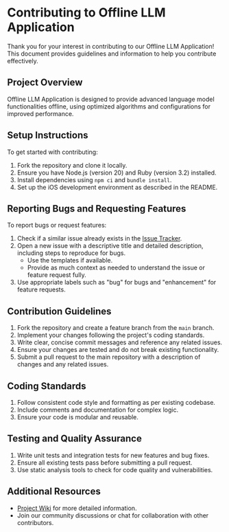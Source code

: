 # Contributing to Offline LLM Application

Thank you for your interest in contributing to our Offline LLM Application! This document provides guidelines and information to help you contribute effectively.

## Project Overview

Offline LLM Application is designed to provide advanced language model functionalities offline, using optimized algorithms and configurations for improved performance.

## Setup Instructions

To get started with contributing:
1. Fork the repository and clone it locally.
2. Ensure you have Node.js (version 20) and Ruby (version 3.2) installed.
3. Install dependencies using `npm ci` and `bundle install`.
4. Set up the iOS development environment as described in the README.

## Reporting Bugs and Requesting Features

To report bugs or request features:
1. Check if a similar issue already exists in the [Issue Tracker](https://github.com/ales27pm/offLLM/issues).
2. Open a new issue with a descriptive title and detailed description, including steps to reproduce for bugs.
   - Use the templates if available.
   - Provide as much context as needed to understand the issue or feature request fully.
3. Use appropriate labels such as "bug" for bugs and "enhancement" for feature requests.

## Contribution Guidelines

1. Fork the repository and create a feature branch from the `main` branch.
2. Implement your changes following the project's coding standards.
3. Write clear, concise commit messages and reference any related issues.
4. Ensure your changes are tested and do not break existing functionality.
5. Submit a pull request to the main repository with a description of changes and any related issues.

## Coding Standards

1. Follow consistent code style and formatting as per existing codebase.
2. Include comments and documentation for complex logic.
3. Ensure your code is modular and reusable.

## Testing and Quality Assurance

1. Write unit tests and integration tests for new features and bug fixes.
2. Ensure all existing tests pass before submitting a pull request.
3. Use static analysis tools to check for code quality and vulnerabilities.

## Additional Resources

- [Project Wiki](https://github.com/ales27pm/offLLM/wiki) for more detailed information.
- Join our community discussions or chat for collaboration with other contributors.
